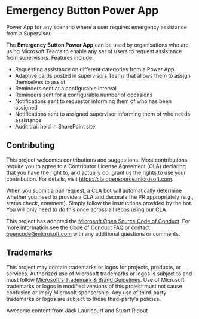 # Emergency Button Power App
Power App for any scenario where a user requires emergency assistance from a Supervisor.

The **Emergency Button Power App** can be used by organisations who are using Microsoft Teams to enable any set of users to request assistance from supervisors. Features include:

-   Requesting assistance on different categories from a Power App
-   Adaptive cards posted in supervisors Teams that allows them to assign themselves to assist
-   Reminders sent at a configurable interval 
-   Reminders sent for a configurable number of occasions
-   Notifications sent to requestor informing them of who has been assigned 
-   Notifications sent to assigned supervisor informing them of who needs assistance 
-   Audit trail held in SharePoint site

## Contributing

This project welcomes contributions and suggestions.  Most contributions require you to agree to a
Contributor License Agreement (CLA) declaring that you have the right to, and actually do, grant us
the rights to use your contribution. For details, visit https://cla.opensource.microsoft.com.

When you submit a pull request, a CLA bot will automatically determine whether you need to provide
a CLA and decorate the PR appropriately (e.g., status check, comment). Simply follow the instructions
provided by the bot. You will only need to do this once across all repos using our CLA.

This project has adopted the [Microsoft Open Source Code of Conduct](https://opensource.microsoft.com/codeofconduct/).
For more information see the [Code of Conduct FAQ](https://opensource.microsoft.com/codeofconduct/faq/) or
contact [opencode@microsoft.com](mailto:opencode@microsoft.com) with any additional questions or comments.

## Trademarks

This project may contain trademarks or logos for projects, products, or services. Authorized use of Microsoft 
trademarks or logos is subject to and must follow 
[Microsoft's Trademark & Brand Guidelines](https://www.microsoft.com/en-us/legal/intellectualproperty/trademarks/usage/general).
Use of Microsoft trademarks or logos in modified versions of this project must not cause confusion or imply Microsoft sponsorship.
Any use of third-party trademarks or logos are subject to those third-party's policies.

Awesome content from Jack Lauricourt and Stuart Ridout
